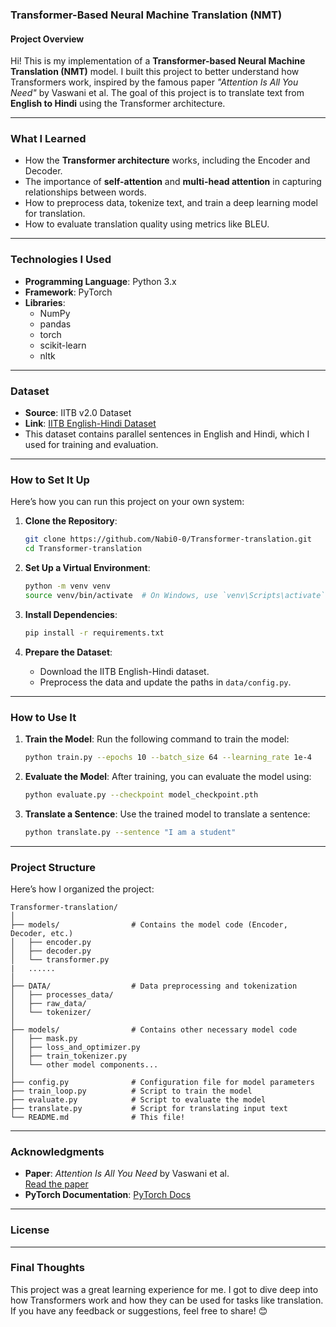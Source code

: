 ### Transformer-Based Neural Machine Translation (NMT)

#### **Project Overview**
Hi! This is my implementation of a **Transformer-based Neural Machine Translation (NMT)** model. I built this project to better understand how Transformers work, inspired by the famous paper *"Attention Is All You Need"* by Vaswani et al. The goal of this project is to translate text from **English to Hindi** using the Transformer architecture.

---

### **What I Learned**
- How the **Transformer architecture** works, including the Encoder and Decoder.
- The importance of **self-attention** and **multi-head attention** in capturing relationships between words.
- How to preprocess data, tokenize text, and train a deep learning model for translation.
- How to evaluate translation quality using metrics like BLEU.

---

### **Technologies I Used**
- **Programming Language**: Python 3.x
- **Framework**: PyTorch
- **Libraries**:
  - NumPy
  - pandas
  - torch
  - scikit-learn
  - nltk

---

### **Dataset**
- **Source**: IITB v2.0 Dataset
- **Link**: [IITB English-Hindi Dataset](https://opus.nlpl.eu/IITB/en&hi/v2.0/IITB)
- This dataset contains parallel sentences in English and Hindi, which I used for training and evaluation.

---

### **How to Set It Up**
Here’s how you can run this project on your own system:

1. **Clone the Repository**:
   ```bash
   git clone https://github.com/Nabi0-0/Transformer-translation.git
   cd Transformer-translation
   ```

2. **Set Up a Virtual Environment**:
   ```bash
   python -m venv venv
   source venv/bin/activate  # On Windows, use `venv\Scripts\activate`
   ```

3. **Install Dependencies**:
   ```bash
   pip install -r requirements.txt
   ```

4. **Prepare the Dataset**:
   - Download the IITB English-Hindi dataset.
   - Preprocess the data and update the paths in `data/config.py`.

---

### **How to Use It**
1. **Train the Model**:
   Run the following command to train the model:
   ```bash
   python train.py --epochs 10 --batch_size 64 --learning_rate 1e-4
   ```

2. **Evaluate the Model**:
   After training, you can evaluate the model using:
   ```bash
   python evaluate.py --checkpoint model_checkpoint.pth
   ```

3. **Translate a Sentence**:
   Use the trained model to translate a sentence:
   ```bash
   python translate.py --sentence "I am a student"
   ```

---

### **Project Structure**
Here’s how I organized the project:

```
Transformer-translation/
│
├── models/                # Contains the model code (Encoder, Decoder, etc.)
│   ├── encoder.py
│   ├── decoder.py
│   └── transformer.py
|   ......
│
├── DATA/                  # Data preprocessing and tokenization
│   ├── processes_data/
│   ├── raw_data/
│   └── tokenizer/
│
├── models/                # Contains other necessary model code 
│   ├── mask.py
│   ├── loss_and_optimizer.py
│   ├── train_tokenizer.py
│   └── other model components...
│
├── config.py              # Configuration file for model parameters
├── train_loop.py          # Script to train the model
├── evaluate.py            # Script to evaluate the model
├── translate.py           # Script for translating input text
└── README.md              # This file!
```

---

### **Acknowledgments**
- **Paper**: *Attention Is All You Need* by Vaswani et al.  
  [Read the paper](https://arxiv.org/abs/1706.03762)
- **PyTorch Documentation**: [PyTorch Docs](https://pytorch.org/docs/stable/index.html)

---

### **License**

---

### **Final Thoughts**
This project was a great learning experience for me. I got to dive deep into how Transformers work and how they can be used for tasks like translation. If you have any feedback or suggestions, feel free to share! 😊
